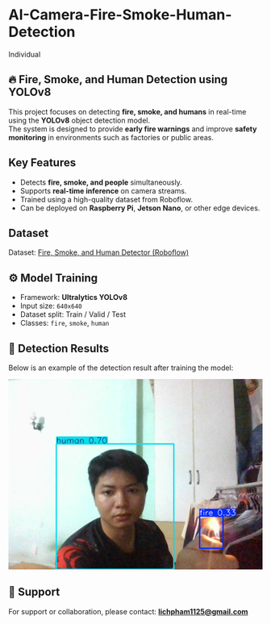 # AI-Camera-Fire-Smoke-Human-Detection
Individual

## 🔥 Fire, Smoke, and Human Detection using YOLOv8  

This project focuses on detecting **fire, smoke, and humans** in real-time using the **YOLOv8** object detection model.  
The system is designed to provide **early fire warnings** and improve **safety monitoring** in environments such as factories or public areas.  

## Key Features
- Detects **fire, smoke, and people** simultaneously.  
- Supports **real-time inference** on camera streams.  
- Trained using a high-quality dataset from Roboflow.  
- Can be deployed on **Raspberry Pi**, **Jetson Nano**, or other edge devices.  

## Dataset
Dataset: [Fire, Smoke, and Human Detector (Roboflow)](https://universe.roboflow.com/spyrobot/fire-smoke-and-human-detector)

## ⚙️ Model Training
- Framework: **Ultralytics YOLOv8**
- Input size: `640x640`
- Dataset split: Train / Valid / Test
- Classes: `fire`, `smoke`, `human`

## 📸 Detection Results  

Below is an example of the detection result after training the model:  

![Detection Result](result.png)  

## 📧 Support
For support or collaboration, please contact: **lichpham1125@gmail.com**

